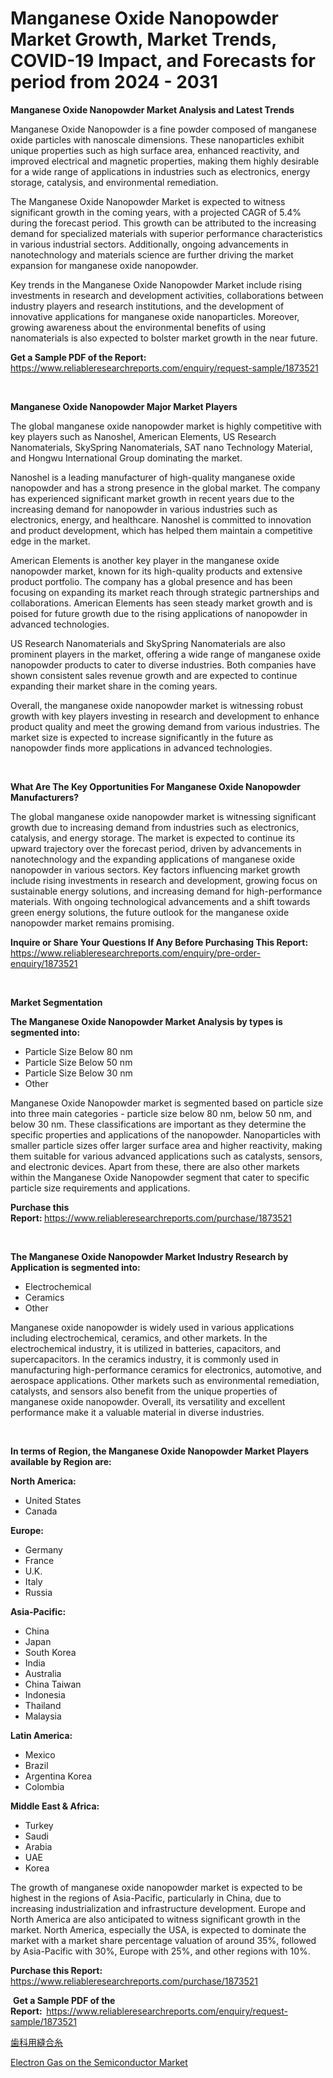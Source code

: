 <p><h1>Manganese Oxide Nanopowder Market Growth, Market Trends, COVID-19 Impact, and Forecasts for period from 2024 - 2031</h1></p><p><strong>Manganese Oxide Nanopowder Market Analysis and Latest Trends</strong></p>
<p><p>Manganese Oxide Nanopowder is a fine powder composed of manganese oxide particles with nanoscale dimensions. These nanoparticles exhibit unique properties such as high surface area, enhanced reactivity, and improved electrical and magnetic properties, making them highly desirable for a wide range of applications in industries such as electronics, energy storage, catalysis, and environmental remediation.</p><p>The Manganese Oxide Nanopowder Market is expected to witness significant growth in the coming years, with a projected CAGR of 5.4% during the forecast period. This growth can be attributed to the increasing demand for specialized materials with superior performance characteristics in various industrial sectors. Additionally, ongoing advancements in nanotechnology and materials science are further driving the market expansion for manganese oxide nanopowder.</p><p>Key trends in the Manganese Oxide Nanopowder Market include rising investments in research and development activities, collaborations between industry players and research institutions, and the development of innovative applications for manganese oxide nanoparticles. Moreover, growing awareness about the environmental benefits of using nanomaterials is also expected to bolster market growth in the near future.</p></p>
<p><strong>Get a Sample PDF of the Report:&nbsp;</strong> <a href="https://www.reliableresearchreports.com/enquiry/request-sample/1873521">https://www.reliableresearchreports.com/enquiry/request-sample/1873521</a></p>
<p>&nbsp;</p>
<p><strong>Manganese Oxide Nanopowder Major Market Players</strong></p>
<p><p>The global manganese oxide nanopowder market is highly competitive with key players such as Nanoshel, American Elements, US Research Nanomaterials, SkySpring Nanomaterials, SAT nano Technology Material, and Hongwu International Group dominating the market.</p><p>Nanoshel is a leading manufacturer of high-quality manganese oxide nanopowder and has a strong presence in the global market. The company has experienced significant market growth in recent years due to the increasing demand for nanopowder in various industries such as electronics, energy, and healthcare. Nanoshel is committed to innovation and product development, which has helped them maintain a competitive edge in the market.</p><p>American Elements is another key player in the manganese oxide nanopowder market, known for its high-quality products and extensive product portfolio. The company has a global presence and has been focusing on expanding its market reach through strategic partnerships and collaborations. American Elements has seen steady market growth and is poised for future growth due to the rising applications of nanopowder in advanced technologies.</p><p>US Research Nanomaterials and SkySpring Nanomaterials are also prominent players in the market, offering a wide range of manganese oxide nanopowder products to cater to diverse industries. Both companies have shown consistent sales revenue growth and are expected to continue expanding their market share in the coming years.</p><p>Overall, the manganese oxide nanopowder market is witnessing robust growth with key players investing in research and development to enhance product quality and meet the growing demand from various industries. The market size is expected to increase significantly in the future as nanopowder finds more applications in advanced technologies.</p></p>
<p>&nbsp;</p>
<p><strong>What Are The Key Opportunities For Manganese Oxide Nanopowder Manufacturers?</strong></p>
<p><p>The global manganese oxide nanopowder market is witnessing significant growth due to increasing demand from industries such as electronics, catalysis, and energy storage. The market is expected to continue its upward trajectory over the forecast period, driven by advancements in nanotechnology and the expanding applications of manganese oxide nanopowder in various sectors. Key factors influencing market growth include rising investments in research and development, growing focus on sustainable energy solutions, and increasing demand for high-performance materials. With ongoing technological advancements and a shift towards green energy solutions, the future outlook for the manganese oxide nanopowder market remains promising.</p></p>
<p><strong>Inquire or Share Your Questions If Any Before Purchasing This Report:</strong> <a href="https://www.reliableresearchreports.com/enquiry/pre-order-enquiry/1873521">https://www.reliableresearchreports.com/enquiry/pre-order-enquiry/1873521</a></p>
<p>&nbsp;</p>
<p><strong>Market Segmentation</strong></p>
<p><strong>The Manganese Oxide Nanopowder Market Analysis by types is segmented into:</strong></p>
<p><ul><li>Particle Size Below 80 nm</li><li>Particle Size Below 50 nm</li><li>Particle Size Below 30 nm</li><li>Other</li></ul></p>
<p><p>Manganese Oxide Nanopowder market is segmented based on particle size into three main categories - particle size below 80 nm, below 50 nm, and below 30 nm. These classifications are important as they determine the specific properties and applications of the nanopowder. Nanoparticles with smaller particle sizes offer larger surface area and higher reactivity, making them suitable for various advanced applications such as catalysts, sensors, and electronic devices. Apart from these, there are also other markets within the Manganese Oxide Nanopowder segment that cater to specific particle size requirements and applications.</p></p>
<p><strong>Purchase this Report:&nbsp;</strong><a href="https://www.reliableresearchreports.com/purchase/1873521">https://www.reliableresearchreports.com/purchase/1873521</a></p>
<p>&nbsp;</p>
<p><strong>The Manganese Oxide Nanopowder Market Industry Research by Application is segmented into:</strong></p>
<p><ul><li>Electrochemical</li><li>Ceramics</li><li>Other</li></ul></p>
<p><p>Manganese oxide nanopowder is widely used in various applications including electrochemical, ceramics, and other markets. In the electrochemical industry, it is utilized in batteries, capacitors, and supercapacitors. In the ceramics industry, it is commonly used in manufacturing high-performance ceramics for electronics, automotive, and aerospace applications. Other markets such as environmental remediation, catalysts, and sensors also benefit from the unique properties of manganese oxide nanopowder. Overall, its versatility and excellent performance make it a valuable material in diverse industries.</p></p>
<p>&nbsp;</p>
<p><strong>In terms of Region, the Manganese Oxide Nanopowder Market Players available by Region are:</strong></p>
<p>
    <p> <strong> North America: </strong>
        <ul>
            <li>United States</li>
            <li>Canada</li>
        </ul>
        </p> 
    <p> <strong> Europe: </strong>
        <ul>
            <li>Germany</li>
            <li>France</li>
            <li>U.K.</li>
            <li>Italy</li>
            <li>Russia</li>
        </ul>
        </p> 
    <p> <strong> Asia-Pacific: </strong>
        <ul>
            <li>China</li>
            <li>Japan</li>
            <li>South Korea</li>
            <li>India</li>
            <li>Australia</li>
            <li>China Taiwan</li>
            <li>Indonesia</li>
            <li>Thailand</li>
            <li>Malaysia</li>
        </ul>
        </p> 
    <p> <strong> Latin America: </strong>
        <ul>
            <li>Mexico</li>
            <li>Brazil</li>
            <li>Argentina Korea</li>
            <li>Colombia</li>
        </ul>
        </p> 
    <p> <strong> Middle East & Africa: </strong>
        <ul>
            <li>Turkey</li>
            <li>Saudi</li>
            <li>Arabia</li>
            <li>UAE</li>
            <li>Korea</li>
        </ul>
    </p>
    </p>
<p><p>The growth of manganese oxide nanopowder market is expected to be highest in the regions of Asia-Pacific, particularly in China, due to increasing industrialization and infrastructure development. Europe and North America are also anticipated to witness significant growth in the market. North America, especially the USA, is expected to dominate the market with a market share percentage valuation of around 35%, followed by Asia-Pacific with 30%, Europe with 25%, and other regions with 10%.</p></p>
<p><strong>Purchase this Report: </strong><a href="https://www.reliableresearchreports.com/purchase/1873521">https://www.reliableresearchreports.com/purchase/1873521</a></p>
<p>&nbsp;<strong>Get a Sample PDF of the Report:&nbsp;&nbsp;</strong><a href="https://www.reliableresearchreports.com/enquiry/request-sample/1873521">https://www.reliableresearchreports.com/enquiry/request-sample/1873521</a></p>
<p><strong></strong></p>
<p><p><a href="https://medium.com/@frankfurter35566/%E6%AD%AF%E7%A7%91%E7%B8%AB%E5%90%88%E5%B8%82%E5%A0%B4%E3%81%AE%E8%A6%8F%E6%A8%A1-%E5%B8%82%E5%A0%B4%E8%A6%8B%E9%80%9A%E3%81%97%E3%81%A8%E5%B8%82%E5%A0%B4%E4%BA%88%E6%B8%AC-2024%E5%B9%B4%E3%81%8B%E3%82%892031%E5%B9%B4-706da2010b73">歯科用縫合糸</a></p><p><a href="https://eight-handstand-8fb.notion.site/Electron-Gas-on-the-Semiconductor-Market-Size-and-Growth-Market-Segmentation-Regional-and-Country--de4df52f0ce142a49b900bcd5d5b80f3">Electron Gas on the Semiconductor Market</a></p></p>
